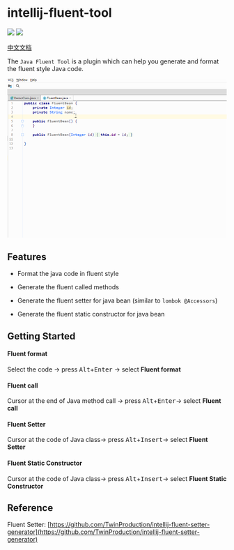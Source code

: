 # intellij-fluent-tool
[![](https://img.shields.io/github/v/release/Mengzuozhu/intellij-fluent-tool)](https://github.com/Mengzuozhu/intellij-fluent-tool/releases)
[![](https://img.shields.io/badge/plugin-FluentTool-purple.svg)](https://plugins.jetbrains.com/plugin/15784-fluent-tool)  

<a href="README-CH.md">中文文档</a>

The `Java Fluent Tool` is a plugin which can help you generate and format the fluent style Java code.

![useDemo](https://github.com/Mengzuozhu/intellij-fluent-tool/blob/master/demo/useDemo.gif)

## **Features**

- Format the java code in fluent style

- Generate the fluent called methods

- Generate the fluent setter for java bean (similar to `lombok @Accessors`)

- Generate the fluent static constructor for java bean

## Getting Started

#### Fluent format

Select the code -> press <kbd>Alt</kbd>+<kbd>Enter</kbd> -> select **Fluent format**


#### Fluent call

Cursor at the end of Java method call -> press <kbd>Alt</kbd>+<kbd>Enter</kbd>-> select **Fluent call**


#### Fluent Setter

Cursor at the code of Java class-> press <kbd>Alt</kbd>+<kbd>Insert</kbd>-> select **Fluent Setter**


#### Fluent Static Constructor

Cursor at the code of Java class-> press <kbd>Alt</kbd>+<kbd>Insert</kbd>-> select **Fluent Static Constructor**



## Reference

Fluent Setter: [https://github.com/TwinProduction/intellij-fluent-setter-generator](https://github.com/TwinProduction/intellij-fluent-setter-generator)
